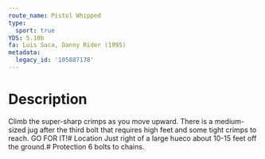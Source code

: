 ```yaml
---
route_name: Pistol Whipped
type:
  sport: true
YDS: 5.10b
fa: Luis Saca, Danny Rider (1995)
metadata:
  legacy_id: '105887178'
---
```

# Description
Climb the super-sharp crimps as you move upward. There is a medium-sized jug after the third bolt that requires high feet and some tight crimps to reach. GO FOR IT!# Location
Just right of a large hueco about 10-15 feet off the ground.# Protection
6 bolts to chains.